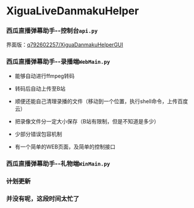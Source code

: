 # XiguaLiveDanmakuHelper
### 西瓜直播弹幕助手--控制台```api.py```

界面版：[q792602257/XiguaDanmakuHelperGUI](https://github.com/q792602257/XiguaDanmakuHelperGUI "C# ver")

### 西瓜直播弹幕助手--录播端```WebMain.py```

- 能够自动进行ffmpeg转码

- 转码后自动上传至B站

- 顺便还能自己清理录播的文件（移动到一个位置，执行shell命令，上传百度云）

- 把录像文件分一定大小保存（B站有限制，但是不知道是多少）

- 少部分错误包容机制

- 有一个简单的WEB页面，及简单的控制接口

### 西瓜直播弹幕助手--礼物端```WinMain.py```

### <s>计划更新</s>

### 并没有呢，这段时间太忙了